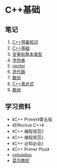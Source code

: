 # C++基础

## 笔记

1. [C++预备知识](笔记/01_C++预备知识.md)
1. [C++基础](笔记/02_C++基础.md)
1. [变量和基本类型](笔记/03_数据类型.md)
1. [字符串](笔记/04_字符串.md)
1. [vector](笔记/05_vertor.md)
1. [迭代器](笔记/06_迭代器.md)
1. [数组](笔记/07_数组.md)
1. [C++表达式](笔记/08_表达式.md)
1. [数组](笔记/09_C++函数.md)


## 学习资料

- 《C++ Primer》第五版
- 《Effective C++》
- 《C++ 编程规范》
- 《C++ 编程规范》
- 《C++ 必知必会》
- 《C++ Primer Plus》
- [cplusplus](http://www.cplusplus.com/)
- [菜鸟教程](http://www.runoob.com/cplusplus/)
